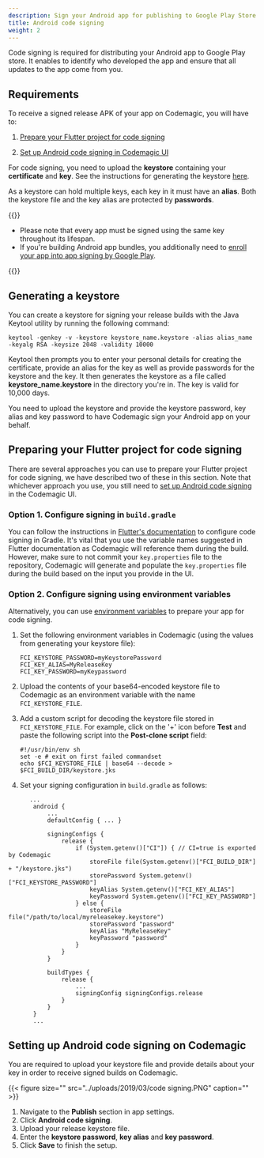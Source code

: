 ```yaml
---
description: Sign your Android app for publishing to Google Play Store
title: Android code signing
weight: 2
---
```


Code signing is required for distributing your Android app to Google Play store. It enables to identify who developed the app and ensure that all updates to the app come from you.

## Requirements

To receive a signed release APK of your app on Codemagic, you will have to:
 
1. [Prepare your Flutter project for code signing](https://docs.codemagic.io/code-signing/android-code-signing/#preparing-your-flutter-project-for-code-signing)

2. [Set up Android code signing in Codemagic UI](https://docs.codemagic.io/code-signing/android-code-signing/#setting-up-android-code-signing-on-codemagic)

For code signing, you need to upload the **keystore** containing your **certificate** and **key**. See the instructions for generating the keystore [here](#generating-a-keystore).

As a keystore can hold multiple keys, each key in it must have an **alias**. Both the keystore file and the key alias are protected by **passwords**.

{{<notebox>}}

- Please note that every app must be signed using the same key throughout its lifespan.
- If you're building Android app bundles, you additionally need to [enroll your app into app signing by Google Play](https://support.google.com/googleplay/android-developer/answer/7384423).

{{</notebox>}}

## Generating a keystore

You can create a keystore for signing your release builds with the Java Keytool utility by running the following command:

    keytool -genkey -v -keystore keystore_name.keystore -alias alias_name -keyalg RSA -keysize 2048 -validity 10000

Keytool then prompts you to enter your personal details for creating the certificate, provide an alias for the key as well as provide passwords for the keystore and the key. It then generates the keystore as a file called **keystore_name.keystore** in the directory you're in. The key is valid for 10,000 days.

You need to upload the keystore and provide the keystore password, key alias and key password to have Codemagic sign your Android app on your behalf.

## Preparing your Flutter project for code signing

There are several approaches you can use to prepare your Flutter project for code signing, we have described two of these in this section. Note that whichever approach you use, you still need to [set up Android code signing](https://docs.codemagic.io/code-signing/android-code-signing/#setting-up-android-code-signing-on-codemagic) in the Codemagic UI.

### Option 1. Configure signing in `build.gradle`

You can follow the instructions in [Flutter's documentation](https://flutter.io/docs/deployment/android#signing-the-app) to configure code signing in Gradle. It's vital that you use the variable names suggested in Flutter documentation as Codemagic will reference them during the build. However, make sure to not commit your `key.properties` file to the repository, Codemagic will generate and populate the `key.properties` file during the build based on the input you provide in the UI.

### Option 2. Configure signing using environment variables

Alternatively, you can use [environment variables](https://docs.codemagic.io/building/environment-variables/ 'Environment variables') to prepare your app for code signing.

1.  Set the following environment variables in Codemagic (using the values from generating your keystore file):

        FCI_KEYSTORE_PASSWORD=myKeystorePassword
        FCI_KEY_ALIAS=MyReleaseKey
        FCI_KEY_PASSWORD=myKeypassword

2.  Upload the contents of your base64-encoded keystore file to Codemagic as an environment variable with the name `FCI_KEYSTORE_FILE`.
3.  Add a custom script for decoding the keystore file stored in `FCI_KEYSTORE_FILE`. For example, click on the '+' icon before **Test** and paste the following script into the **Post-clone script** field:

        #!/usr/bin/env sh
        set -e # exit on first failed commandset
        echo $FCI_KEYSTORE_FILE | base64 --decode > $FCI_BUILD_DIR/keystore.jks

4.  Set your signing configuration in `build.gradle` as follows:

```
      ...
       android {
           ...
           defaultConfig { ... }

           signingConfigs {
               release {
                   if (System.getenv()["CI"]) { // CI=true is exported by Codemagic
                       storeFile file(System.getenv()["FCI_BUILD_DIR"] + "/keystore.jks")
                       storePassword System.getenv()["FCI_KEYSTORE_PASSWORD"]
                       keyAlias System.getenv()["FCI_KEY_ALIAS"]
                       keyPassword System.getenv()["FCI_KEY_PASSWORD"]
                   } else {
                       storeFile file("/path/to/local/myreleasekey.keystore")
                       storePassword "password"
                       keyAlias "MyReleaseKey"
                       keyPassword "password"
                   }
               }
           }

           buildTypes {
               release {
                   ...
                   signingConfig signingConfigs.release
               }
           }
       }
       ...
```

## Setting up Android code signing on Codemagic

You are required to upload your keystore file and provide details about your key in order to receive signed builds on Codemagic.

{{< figure size="" src="../uploads/2019/03/code signing.PNG" caption="" >}}

1. Navigate to the **Publish** section in app settings.
2. Click **Android code signing**.
3. Upload your release keystore file.
4. Enter the **keystore password**, **key alias** and **key password**.
5. Click **Save** to finish the setup.
